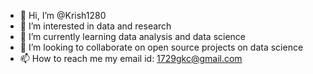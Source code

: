 - 👋 Hi, I’m @Krish1280
- 👀 I’m interested in data and research 
- 🌱 I’m currently learning data analysis and data science 
- 💞️ I’m looking to collaborate on open source projects on data science 
- 📫 How to reach me my email id: 1729gkc@gmail.com

<!---
Krish1280/Krish1280 is a ✨ special ✨ repository because its `README.md` (this file) appears on your GitHub profile.
You can click the Preview link to take a look at your changes.
--->
